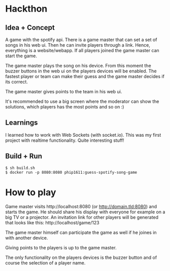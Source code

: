 # Hackthon

## Idea + Concept
A game with the spotify api. There is a game master that can set a set of songs
in his web ui. Then he can invite players through a link. Hence, everything is a
website/webapp. If all players joined the game master can start the game.

The game master plays the song on his device. From this moment the buzzer buttons
in the web ui on the players devices will be enabled. The fastest player or team can 
make their guess and the game master decides if its correct.

The game master gives points to the team in his web ui.

It's recommended to use a big screen 
where the moderator can show the solutions, which players
has the most points and so on :)

## Learnings
I learned how to work with Web Sockets (with socket.io).
This was my first project with realtime functionality. Quite interesting stuff!


## Build + Run
`$ sh build.sh`\
`$ docker run -p 8080:8080 phip1611:guess-spotify-song-game`

# How to play
Game master visits http://localhost:8080 (or http://domain.tld:8080)
and starts the game. He should share his display with everyone
 for example on a big TV or a projector. An invitation link for other players will be generated
that looks like this: http://localhost/game/123

The game master himself can participate the game as well if
he joines in with another device.

Giving points to the players is up to the game master.

The only functionality on the players devices is the buzzer button and
of course the selection of a player name.
